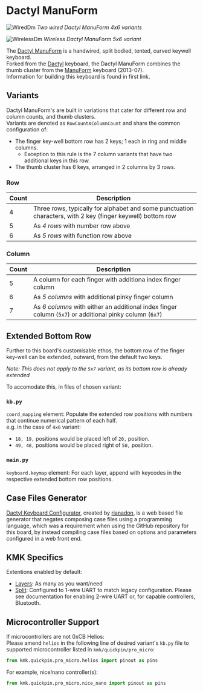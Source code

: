 # Dactyl ManuForm

![WiredDm](https://i.imgur.com/7y0Vbyd.jpg)
*Two wired Dactyl ManuForm 4x6 variants*

![WirelessDm](https://i.imgur.com/FpkRuCH.jpeg)
*Wireless Dactyl ManuForm 5x6 variant*

The [Dactyl ManuForm](https://github.com/tshort/dactyl-keyboard) is a handwired, split bodied, tented, curved keywell keyboard.  
Forked from the [Dactyl](/boards/dactyl) keyboard, the Dactyl ManuForm combines the thumb cluster from the [ManuForm](https://geekhack.org/index.php?topic=46015.0) keyboard (2013-07).  
Information for building this keyboard is found in first link.

## Variants

Dactyl ManuForm's are built in variations that cater for different row and column counts, and thumb clusters.  
Variants are denoted as `RowCount`*x*`ColumnCount` and share the common configuration of:
- The finger key-well bottom row has 2 keys; 1 each in ring and middle columns.
    - Exception to this rule is the 7 column variants that have two additional keys in this row.
- The thumb cluster has 6 keys, arranged in 2 columns by 3 rows.

### Row
| Count | Description |
| --- | --- |
| 4 | Three rows, typically for alphabet and some punctuation characters, with 2 key (finger keywell) bottom row |
| 5 | As *4 rows* with number row above |
| 6 | As *5 rows* with function row above |

### Column
| Count | Description |
| --- | --- |
| 5 | A column for each finger with additiona index finger column |  
| 6 | As *5 columns* with additional pinky finger column |
| 7 | As *6 columns* with either an additional index finger column (`5x7`) or additional pinky column (`6x7`) |

## Extended Bottom Row

Further to this board's customisable ethos, the bottom row of the finger key-well can be extended, outward, from the default two keys.

*Note: This does not apply to the `5x7` variant, as its bottom row is already extended*

To accomodate this, in files of chosen variant:
### `kb.py`  
`coord_mapping` element: Populate the extended row positions with numbers that continue numerical pattern of each half.  
e.g. in the case of `4x6` variant:
- `18, 19,` positions would be placed left of `20,` position.
- `49, 48,` positions would be placed right of `50,` position.

### `main.py`  
`keyboard.keymap` element: For each layer, append with keycodes in the respective extended bottom row positions.

## Case Files Generator

[Dactyl Keyboard Configurator](https://ryanis.cool/dactyl), created by [rianadon](https://github.com/rianadon), is a web based file generator that negates composing case files using a programming language, which was a requirement when using the GitHub repository for this board, by instead compiling case files based on options and parameters configured in a web front end.

## KMK Specifics

Extentions enabled by default:  
- [Layers](/docs/en/layers.md): As many as you want/need
- [Split](/docs/en/split_keyboards.md): Configured to 1-wire UART to match legacy configuration. Please see documentation for enabling 2-wire UART or, for capable controllers, Bluetooth.

## Microcontroller Support

If microcontrollers are not 0xCB Helios:  
Please amend `helios` in the following line of desired variant's `kb.py` file to supported microcontroller listed in `kmk/quickpin/pro_micro`:

```python
from kmk.quickpin.pro_micro.helios import pinout as pins
```
For example, nice!nano controller(s): 
```python
from kmk.quickpin.pro_micro.nice_nano import pinout as pins
```
